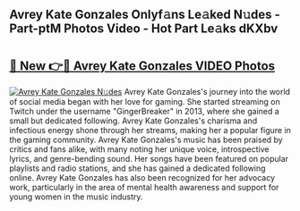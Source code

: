 ## Avrey Kate Gonzales Onlyf𝚊ns Le𝚊ked N𝚞des - Part-ptM Photos Video - Hot Part Le𝚊ks dKXbv

# <h2><a href="http://ac32982.deff.icu/?id=Avrey+Kate+Gonzales">🔗 New 👉🔴 Avrey Kate Gonzales VIDEO Photos</a></h2>

[![Avrey Kate Gonzales N𝚞des](https://i.imgur.com/rIISA9y.gif)](http://ac32982.deff.icu/?id=Avrey+Kate+Gonzales)
Avrey Kate Gonzales's journey into the world of social media began with her love for gaming. She started streaming on Twitch under the username "GingerBreaker" in 2013, where she gained a small but dedicated following. Avrey Kate Gonzales's charisma and infectious energy shone through her streams, making her a popular figure in the gaming community. Avrey Kate Gonzales's music has been praised by critics and fans alike, with many noting her unique voice, introspective lyrics, and genre-bending sound. Her songs have been featured on popular playlists and radio stations, and she has gained a dedicated following online. Avrey Kate Gonzales has also been recognized for her advocacy work, particularly in the area of mental health awareness and support for young women in the music industry.
